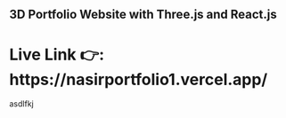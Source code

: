 
## 3D Portfolio Website with Three.js and React.js

<h1>Live Link 👉: https://nasirportfolio1.vercel.app/</h1>
asdlfkj